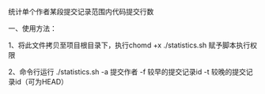 统计单个作者某段提交记录范围内代码提交行数

一、使用方法：

1、将此文件拷贝至项目根目录下，执行chomd +x ./statistics.sh 赋予脚本执行权限

2、命令行运行 ./statistics.sh -a 提交作者 -f 较早的提交记录id -t 较晚的提交记录id（可为HEAD）
